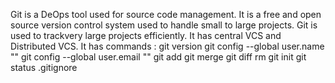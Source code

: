 Git is a DeOps tool used for source code management. 
It is a free and open source version control system used to handle small to large projects.
Git is used to trackvery large projects efficiently.
It has central VCS and Distributed VCS.
It has commands :
git version
git config --global user.name ""
git config --global user.email ""
git add 
git merge
git diff
rm
git init
git status
.gitignore